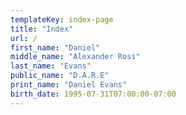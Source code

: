 ```yaml
---
templateKey: index-page
title: "Index"
url: /
first_name: "Daniel"
middle_name: "Alexander Ross"
last_name: "Evans"
public_name: "D.A.R.E"
print_name: "Daniel Evans"
birth_date: 1995-07-31T07:00:00-07:00
---
```

